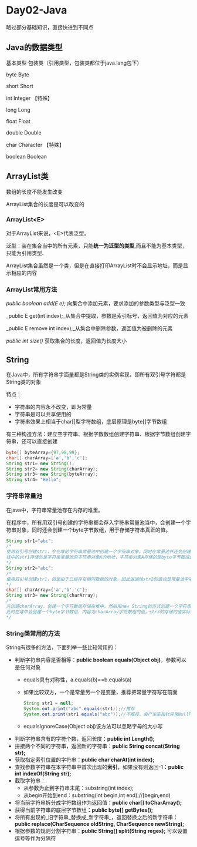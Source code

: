 # Day02-Java

略过部分基础知识，直接快进到不同点

## Java的数据类型

基本类型 包装类（引用类型，包装类都位于java.lang包下）

byte Byte

short Short

int Integer 【特殊】

long Long

float Float

double Double

char Character 【特殊】

boolean Boolean

## ArrayList类

数组的长度不能发生改变

ArrayList集合的长度是可以改变的

### ArrayList&lt;E&gt;

对于ArrayList来说，&lt;E&gt;代表泛型。

泛型：装在集合当中的所有元素，只能**统一为泛型的类型**,而且不能为基本类型，只能为引用类型.

ArrayList集合虽然是一个类，但是在直接打印ArrayList时不会显示地址，而是显示相应的内容

### ArrayList常用方法

_public boolean add\(E e\);_ 向集合中添加元素，要求添加的参数类型与泛型一致

_public E get\(int index\);_从集合中提取，参数是索引标号，返回值为对应的元素

_public E remove int index\);_从集合中删除参数，返回值为被删除的元素

_public int size\(\)_ 获取集合的长度，返回值为长度大小

## String

在Java中，所有字符串字面量都是String类的实例实现，即所有双引号字符都是String类的对象

特点：

* 字符串的内容永不改变，即为常量
* 字符串是可以共享使用的
* 字符串效果上相当于char\[\]型字符数组，底层原理是byte\[\]字节数组

有三种构造方法：建立空字符串、根据字数数组创建字符串、根据字节数组创建字符串，还可以直接创建

```java
byte[] byteArray={97,98,99};
char[] charArray=['a','b','c'];
String str1= new String();
String str2= new String(charArray);
String str3= new String(byteArray);
String str4= "Hello";
```

### 字符串常量池

在java中，字符串常量池存在内存的堆里。

在程序中，所有用双引号创建的字符串都会存入字符串常量池当中，会创建一个字符串对象，同时还会创建一个byte字节数组，用于存储字符串真正的值。

```java
String str1="abc";
/*
使用双引号创建str1，会在堆的字符串常量池中创建一个字符串对象，同时在常量池外还会创建一个byte字节数组
栈中的str1存储的是字符串常量池的字符串对象A的地址，字符串对象A存储的是byte字节数组的地址，字节数组存取的是字符串真正的内容
*/
String str2="abc";
/*
使用双引号创建str1，但是由于已经存在相同数据的对象，因此返回给str2的值也是常量池中字符串对象A的地址
*/
char[] charArray={'a','b','c'};
String str3= new String(charArray);
/*
先创建charArray，创建一个字符数组存储在堆中，然后用new String的方式创建一个字符串对象
此时在堆中会创建一个byte字节数组，内容为charArray字符数组的值，str3的存储的值实际上为byte字节数组的地址
*/
```

### String类常用的方法

String有很多的方法，下面列举一些比较常用的：

* 判断字符串内容是否相等：**public boolean equals\(Object obj\)**，参数可以是任何对象
  * equals具有对称性，a.equals\(b\)==b.equals\(a\)
  * 如果比较双方，一个是常量另一个是变量，推荐把常量字符写在前面

    ```java
    String str1 = null;
    System.out.print("abc".equals(str1));//推荐
    System.out.print(str1.equals("abc"));//不推荐，会产生空指针异常NullPointerException
    ```

  * equalsIgnoreCase\(Object obj\)该方法可以忽略字母的大小写
* 判断字符串含有的字符个数，返回长度：**public int Length\(\);**
* 拼接两个不同的字符串，返回新的字符串：**public String concat\(String str\);**
* 获取指定索引位置的字符串：**public char charAt\(int index\);**
* 查找参数字符串在本字符串中首次出现的**索引**，如果没有则返回-1：**public int indexOf\(String str\);**
* 截取字符串：
  * 从参数为止到字符串末尾：substring\(int index\);
  * 从begin开始到end：substring\(int begin,int end\);//\[begin,end\)
* 将当前字符串拆分成字符数组作为返回值：**public char\[\] toCharArray\(\);**
* 获得当前字符串的底层字节数组：**public byte\[\] getBytes\(\);**
* 将所有出现的_旧字符串_替换成_新字符串_，返回替换之后的新字符串：**public replace\(CharSequence oldString, CharSequence newString\);**
* 根据参数的规则分割字符串：**public String\[\] split\(String regex\);** 可以设置逗号等作为分隔符

